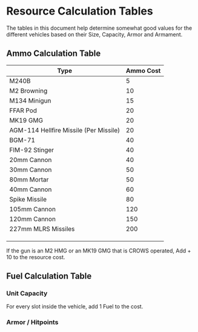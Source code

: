 # Resource Calculation Tables
The tables in this document help determine somewhat good values for the different vehicles based on their Size, Capacity, Armor and Armament.

## Ammo Calculation Table

| Type | Ammo Cost |
|---|---|
| M240B | 5 |
| M2 Browning | 10 |
| M134 Minigun | 15 |
| FFAR Pod | 20 |
| MK19 GMG | 20 |
| AGM-114 Hellfire Missile (Per Missile) | 20 |
| BGM-71 | 40 |
| FIM-92 Stinger | 40 |
| 20mm Cannon | 40 |
| 30mm Cannon | 50 |
| 80mm Mortar | 50 |
| 40mm Cannon | 60 |
| Spike Missile | 80 |
| 105mm Cannon | 120 |
| 120mm Cannon | 150 |
| 227mm MLRS Missiles | 200 |
|  |  |
|  |  |
|  |  |

If the gun is an M2 HMG or an MK19 GMG that is CROWS operated, Add + 10 to the resource cost.


## Fuel Calculation Table
### Unit Capacity
For every slot inside the vehicle, add 1 Fuel to the cost.

### Armor / Hitpoints
